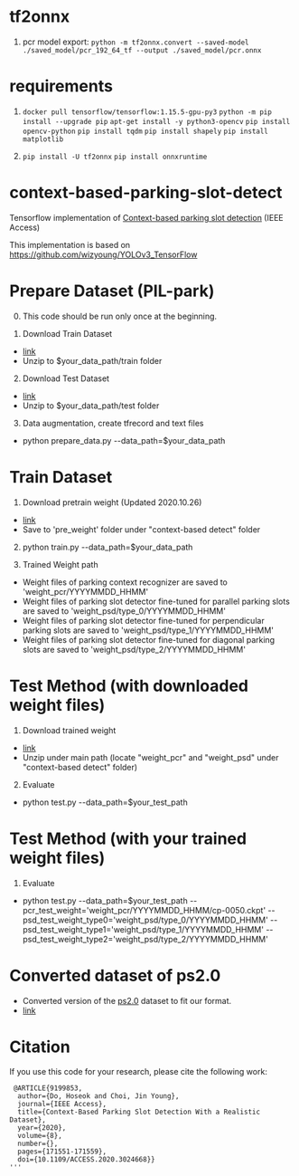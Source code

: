 # tf2onnx
1. pcr model export: `python -m tf2onnx.convert --saved-model ./saved_model/pcr_192_64_tf --output ./saved_model/pcr.onnx`

# requirements
1. `docker pull tensorflow/tensorflow:1.15.5-gpu-py3`
   `python -m pip install --upgrade pip`
   `apt-get install -y python3-opencv`
   `pip install opencv-python`
   `pip install tqdm`
   `pip install shapely`
   `pip install matplotlib`

2. `pip install -U tf2onnx`
   `pip install onnxruntime`

# context-based-parking-slot-detect

Tensorflow implementation of [Context-based parking slot detection](https://ieeexplore.ieee.org/abstract/document/9199853) (IEEE Access)

This implementation is based on https://github.com/wizyoung/YOLOv3_TensorFlow


# Prepare Dataset (PIL-park)
0. This code should be run only once at the beginning.

1. Download Train Dataset
 - [link](https://drive.google.com/file/d/1i6I-71g1fNL7_Qh-Qs1oOKLclrP2qUmO/view?usp=sharing)
 - Unzip to $your_data_path/train folder

2. Download Test Dataset
 - [link](https://drive.google.com/file/d/1z94Oqcy0Dich1GgiMkyPY5-wltsL8_hq/view?usp=sharing)
 - Unzip to $your_data_path/test folder
 
3. Data augmentation, create tfrecord and text files
 - python prepare_data.py --data_path=$your_data_path


# Train Dataset
1. Download pretrain weight (Updated 2020.10.26)
 - [link](https://drive.google.com/drive/folders/1mXbNgNxyXPi7JNsnBaxEv1-nWr7SVoQt)
 - Save to 'pre_weight' folder under "context-based detect" folder
 
2. python train.py --data_path=$your_data_path

3. Trained Weight path
- Weight files of parking context recognizer are saved to 'weight_pcr/YYYYMMDD_HHMM'
- Weight files of parking slot detector fine-tuned for parallel parking slots are saved to 'weight_psd/type_0/YYYYMMDD_HHMM'
- Weight files of parking slot detector fine-tuned for perpendicular parking slots are saved to 'weight_psd/type_1/YYYYMMDD_HHMM'
- Weight files of parking slot detector fine-tuned for diagonal parking slots are saved to 'weight_psd/type_2/YYYYMMDD_HHMM'


# Test Method (with downloaded weight files)
1. Download trained weight
 - [link](https://drive.google.com/file/d/1g3PXkTn8-pmIotjJqX_aR1ZPJNrrmWKG/view?usp=sharing)
 - Unzip under main path (locate "weight_pcr" and "weight_psd" under "context-based detect" folder)
 
2. Evaluate
 - python test.py --data_path=$your_test_path
 

# Test Method (with your trained weight files)
1. Evaluate
 - python test.py --data_path=$your_test_path --pcr_test_weight='weight_pcr/YYYYMMDD_HHMM/cp-0050.ckpt' --psd_test_weight_type0='weight_psd/type_0/YYYYMMDD_HHMM' --psd_test_weight_type1='weight_psd/type_1/YYYYMMDD_HHMM' --psd_test_weight_type2='weight_psd/type_2/YYYYMMDD_HHMM'
 
 
 
# Converted dataset of ps2.0
- Converted version of the [ps2.0](https://cslinzhang.github.io/deepps/) dataset to fit our format.
- [link](https://drive.google.com/file/d/1vM_u_YNFTdv7eHhwn4ExXE98_7BpSa3X/view?usp=sharing)
 
 
 # Citation
If you use this code for your research, please cite the following work:
``` 
 @ARTICLE{9199853,
  author={Do, Hoseok and Choi, Jin Young},
  journal={IEEE Access}, 
  title={Context-Based Parking Slot Detection With a Realistic Dataset}, 
  year={2020},
  volume={8},
  number={},
  pages={171551-171559},
  doi={10.1109/ACCESS.2020.3024668}}
'''
